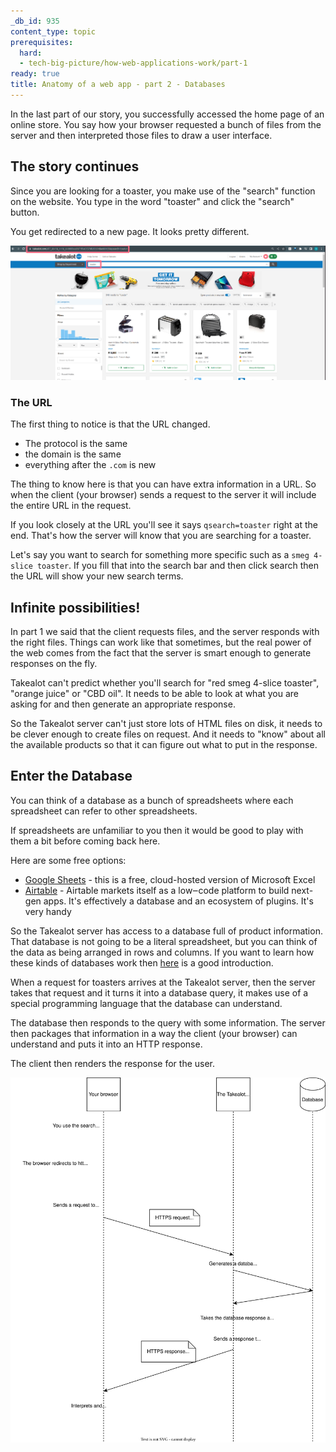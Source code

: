 ```yaml
---
_db_id: 935
content_type: topic
prerequisites:
  hard:
  - tech-big-picture/how-web-applications-work/part-1
ready: true
title: Anatomy of a web app - part 2 - Databases
---
```


In the last part of our story, you successfully accessed the home page of an online store. You say how your browser requested a bunch of files from the server and then interpreted those files to draw a user interface.

## The story continues 

Since you are looking for a toaster, you make use of the "search" function on the website. You type in the word "toaster" and click the "search" button. 

You get redirected to a new page. It looks pretty different. 

![](toaster-search-results.png)

### The URL

The first thing to notice is that the URL changed. 

- The protocol is the same
- the domain is the same
- everything after the `.com` is new

The thing to know here is that you can have extra information in a URL. So when the client (your browser) sends a request to the server it will include the entire URL in the request.

If you look closely at the URL you'll see it says `qsearch=toaster` right at the end. That's how the server will know that you are searching for a toaster. 

Let's say you want to search for something more specific such as a `smeg 4-slice toaster`. If you fill that into the search bar and then click search then the URL will show your new search terms. 

## Infinite possibilities!

In part 1 we said that the client requests files, and the server responds with the right files. Things can work like that sometimes, but the real power of the web comes from the fact that the server is smart enough to generate responses on the fly.

Takealot can't predict whether you'll search for "red smeg 4-slice toaster", "orange juice" or "CBD oil". It needs to be able to look at what you are asking for and then generate an appropriate response. 

So the Takealot server can't just store lots of HTML files on disk, it needs to be clever enough to create files on request. And it needs to "know" about all the available products so that it can figure out what to put in the response.

## Enter the Database

You can think of a database as a bunch of spreadsheets where each spreadsheet can refer to other spreadsheets.

If spreadsheets are unfamiliar to you then it would be good to play with them a bit before coming back here.

Here are some free options:

- [Google Sheets](https://www.google.com/sheets/about/) - this is a free, cloud-hosted version of Microsoft Excel
- [Airtable](https://airtable.com/invite/r/svpGJ62f) - Airtable markets itself as a low‒code platform to build next-gen apps.  It's effectively a database and an ecosystem of plugins. It's very handy

So the Takealot server has access to a database full of product information. That database is not going to be a literal spreadsheet, but you can think of the data as being arranged in rows and columns.  If you want to learn how these kinds of databases work then [here](https://www.sololearn.com/learn/courses/sql-introduction) is a good introduction.

When a request for toasters arrives at the Takealot server, then the server takes that request and it turns it into a database query, it makes use of a special programming language that the database can understand. 

The database then responds to the query with some information. The server then packages that information in a way the client (your browser) can understand and puts it into an HTTP response. 

The client then renders the response for the user.

![](request-response.drawio.svg)
